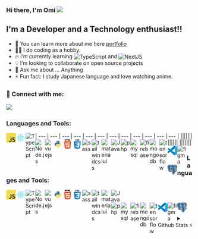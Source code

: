 ### Hi there, I'm Omi <a href="https://towsif.me/"><img src="https://media.giphy.com/media/hvRJCLFzcasrR4ia7z/giphy.gif" width="22px"></a>

## I'm a Developer and a Technology enthusiast!!

-   🚩 You can learn more about me here [portfolio]
-   👨‍💻 I do coding as a hobby.
-   🔥 I’m currently learning <img align="center" alt="TypeScript" width="60px" src="https://img.shields.io/badge/typescript-%23007ACC.svg?style=for-the-badge&logo=typescript&logoColor=white" /> and <img align="center" alt="NextJS" width="50px" src="https://img.shields.io/badge/Next-black?style=for-the-badge&logo=next.js&logoColor=white" />
-   💡 I’m looking to collaborate on open source projects
-   💬 Ask me about ... Anything
-   ⚡ Fun fact: I study Japanese language and love watching anime.

### 🔗 Connect with me:

[<img height="26" src="https://cdn2.iconfinder.com/data/icons/social-icon-3/512/social_style_3_in-306.png"/>][linkedin]
<br />

### Languages and Tools:
| --- | --- | --- | --- | --- | --- | --- | --- | --- | --- | --- | --- |
|<img align="left" alt="JavaScript" width="26px" src="https://raw.githubusercontent.com/github/explore/80688e429a7d4ef2fca1e82350fe8e3517d3494d/topics/javascript/javascript.png" />|<img align="left" alt="React" width="26px" src="https://raw.githubusercontent.com/github/explore/80688e429a7d4ef2fca1e82350fe8e3517d3494d/topics/react/react.png" />|<img align="left" alt="TypeScript" width="26px" src="https://cdn.jsdelivr.net/gh/devicons/devicon/icons/typescript/typescript-original.svg" />|<img align="left" alt="Node.js" width="26px" src="https://cdn.jsdelivr.net/gh/devicons/devicon/icons/nodejs/nodejs-original.svg" />|<img align="left" alt="vuejs" width="22px" src="https://cdn.jsdelivr.net/gh/devicons/devicon/icons/vuejs/vuejs-original.svg" />|<img align="left" alt="python" width="26px" src="https://raw.githubusercontent.com/github/explore/80688e429a7d4ef2fca1e82350fe8e3517d3494d/topics/python/python.png" />|<img align="left" alt="HTML5" width="26px" src="https://raw.githubusercontent.com/github/explore/80688e429a7d4ef2fca1e82350fe8e3517d3494d/topics/html/html.png" />|<img align="left" alt="CSS3" width="26px" src="https://raw.githubusercontent.com/github/explore/80688e429a7d4ef2fca1e82350fe8e3517d3494d/topics/css/css.png" />|<img align="left" alt="sass" width="26px" src="https://cdn.jsdelivr.net/gh/devicons/devicon/icons/sass/sass-original.svg" />|<img align="left" alt="tailwindcss" width="26px" src="https://cdn.jsdelivr.net/gh/devicons/devicon/icons/tailwindcss/tailwindcss-plain.svg" />|<img align="left" alt="materialui" width="26px" src="https://cdn.jsdelivr.net/gh/devicons/devicon/icons/materialui/materialui-original.svg" />|<img align="left" alt="Java" width="26px" src="https://cdn.jsdelivr.net/gh/devicons/devicon/icons/java/java-original.svg" />|
<img align="left" alt="php" width="26px" src="https://cdn.jsdelivr.net/gh/devicons/devicon/icons/php/php-original.svg" />|<img align="left" alt="mysql" width="26px" src="https://cdn.jsdelivr.net/gh/devicons/devicon/icons/mysql/mysql-original-wordmark.svg" />|<img align="left" alt="firebase" width="26px" src="https://cdn.jsdelivr.net/gh/devicons/devicon/icons/firebase/firebase-plain-wordmark.svg" />|<img align="left" alt="mongodb" width="26px" src="https://cdn.jsdelivr.net/gh/devicons/devicon/icons/mongodb/mongodb-original-wordmark.svg" />|<img align="left" alt="tensorflow" width="22px" src="https://cdn.jsdelivr.net/gh/devicons/devicon/icons/tensorflow/tensorflow-original.svg" />|<img align="left" alt="Visual Studio Code" width="26px" src="https://raw.githubusercontent.com/github/explore/80688e429a7d4ef2fca1e82350fe8e3517d3494d/topics/visual-studio-code/visual-studio-code.png" />|<img align="left" alt="figma" width="26px" src="https://cdn.jsdelivr.net/gh/devicons/devicon/icons/figma/figma-original.svg" />|<img align="left" alt="postgreSQL" width="26px" src="https://raw.githubusercontent.com/github/explore/80688e429a7d4ef2fca1e82350fe8e3517d3494d/topics/postgresql/postgresql.png" />

### Languages and Tools:

<img align="left" alt="JavaScript" width="26px" src="https://raw.githubusercontent.com/github/explore/80688e429a7d4ef2fca1e82350fe8e3517d3494d/topics/javascript/javascript.png" />
<img align="left" alt="React" width="26px" src="https://raw.githubusercontent.com/github/explore/80688e429a7d4ef2fca1e82350fe8e3517d3494d/topics/react/react.png" />
<img align="left" alt="TypeScript" width="26px" src="https://cdn.jsdelivr.net/gh/devicons/devicon/icons/typescript/typescript-original.svg" />
<img align="left" alt="Node.js" width="26px" src="https://cdn.jsdelivr.net/gh/devicons/devicon/icons/nodejs/nodejs-original.svg" />
<img align="left" alt="vuejs" width="22px" src="https://cdn.jsdelivr.net/gh/devicons/devicon/icons/vuejs/vuejs-original.svg" />
<img align="left" alt="python" width="26px" src="https://raw.githubusercontent.com/github/explore/80688e429a7d4ef2fca1e82350fe8e3517d3494d/topics/python/python.png" />
<img align="left" alt="HTML5" width="26px" src="https://raw.githubusercontent.com/github/explore/80688e429a7d4ef2fca1e82350fe8e3517d3494d/topics/html/html.png" />
<img align="left" alt="CSS3" width="26px" src="https://raw.githubusercontent.com/github/explore/80688e429a7d4ef2fca1e82350fe8e3517d3494d/topics/css/css.png" />
<img align="left" alt="sass" width="26px" src="https://cdn.jsdelivr.net/gh/devicons/devicon/icons/sass/sass-original.svg" />
<img align="left" alt="tailwindcss" width="26px" src="https://cdn.jsdelivr.net/gh/devicons/devicon/icons/tailwindcss/tailwindcss-plain.svg" />
<img align="left" alt="materialui" width="26px" src="https://cdn.jsdelivr.net/gh/devicons/devicon/icons/materialui/materialui-original.svg" />
<img align="left" alt="Java" width="26px" src="https://cdn.jsdelivr.net/gh/devicons/devicon/icons/java/java-original.svg" />

<br/>
<br/>

<img align="left" alt="php" width="26px" src="https://cdn.jsdelivr.net/gh/devicons/devicon/icons/php/php-original.svg" />
<img align="left" alt="mysql" width="26px" src="https://cdn.jsdelivr.net/gh/devicons/devicon/icons/mysql/mysql-original-wordmark.svg" />
<img align="left" alt="firebase" width="26px" src="https://cdn.jsdelivr.net/gh/devicons/devicon/icons/firebase/firebase-plain-wordmark.svg" />
<img align="left" alt="mongodb" width="26px" src="https://cdn.jsdelivr.net/gh/devicons/devicon/icons/mongodb/mongodb-original-wordmark.svg" />
<img align="left" alt="tensorflow" width="22px" src="https://cdn.jsdelivr.net/gh/devicons/devicon/icons/tensorflow/tensorflow-original.svg" />
<img align="left" alt="Visual Studio Code" width="26px" src="https://raw.githubusercontent.com/github/explore/80688e429a7d4ef2fca1e82350fe8e3517d3494d/topics/visual-studio-code/visual-studio-code.png" />
<img align="left" alt="figma" width="26px" src="https://cdn.jsdelivr.net/gh/devicons/devicon/icons/figma/figma-original.svg" />
<img align="left" alt="postgreSQL" width="26px" src="https://raw.githubusercontent.com/github/explore/80688e429a7d4ef2fca1e82350fe8e3517d3494d/topics/postgresql/postgresql.png" />

<br />
<br />

<details>
  <summary>Github Stats ⚡</summary>
  
  <a href="#">![Github stats](https://github-readme-stats.vercel.app/api?username=towsif031&theme=blueberry&show_icons=true&count_private=true&hide_border=true&line_height=20)</a>
  <a href="#">![Top Langs](https://github-readme-stats.vercel.app/api/top-langs/?username=towsif031&layout=compact&theme=blueberry&count_private=true&hide_border=true)</a>
</details>

[website]: https://towsif.me/
[linkedin]: https://linkedin.com/in/towsif031/
[portfolio]: https://towsif.me/
